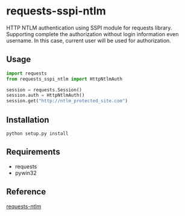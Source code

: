 # requests-sspi-ntlm
HTTP NTLM authentication using SSPI module for requests library. Supporting complete the authorization without login information even username. In this case, current user will be used for authorization.

## Usage

```python
import requests
from requests_sspi_ntlm import HttpNtlmAuth

session = requests.Session()
session.auth = HttpNtlmAuth()
session.get("http://ntlm_protected_site.com")
```

## Installation

```
python setup.py install
```

## Requirements

* requests
* pywin32

## Reference

[requests-ntlm](https://github.com/requests/requests-ntlm)
